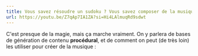 ```yaml
---
title: Vous savez résoudre un sudoku ? Vous savez composer de la musique !
url: https://youtu.be/Z7qAp7IA1ZA?si=Hi4LAlmuqRd9sdwt
---
```


C'est presque de la magie, mais ça marche vraiment. On y parlera de bases de génération de contenu **procédural**, et de comment on peut (de très loin) les utiliser pour créer de la musique :
